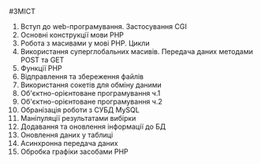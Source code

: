 #ЗМІСТ

1. Вступ до web-програмування. Застосування CGI
2. Основні конструкції мови РНР
3. Робота з масивами у мові РНР. Цикли
4. Використання суперглобальних масивів. Передача даних методами POST та GET
5. Функції РНР
6. Відправлення та збереження файлів
7. Використання сокетів для обміну даними
8. Об'єктно-орієнтоване програмування ч.1
9. Об'єктно-орієнтоване програмування ч.2
10. Обранізація роботи з СУБД MySQL
11. Маніпуляції результатами вибірки
12. Додавання та оновлення інформації до БД
13. Оновлення даних у таблиці
14. Асинхронна передача даних
15. Обробка графіки засобами PHP
 
